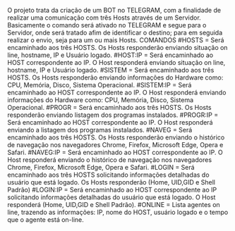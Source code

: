 O projeto trata da criação de um BOT no TELEGRAM, com a finalidade de realizar uma comunicação com três Hosts através de um Servidor. Basicamente o comando será ativado no TELEGRAM e segue para o Servidor, onde será tratado afim de identificar o destino; para em seguida realizar o envio, seja para um ou mais Hosts.
COMANDOS
#HOSTS = Será encaminhado aos três HOSTS. Os Hosts responderão enviando situação on line, hostname, IP e Usuário logado.
#HOST:IP = Será encaminhado ao HOST correspondente ao IP. O Host responderá enviando situação on line, hostname, IP e Usuário logado.
#SISTEM = Será encaminhado aos três HOSTS. Os Hosts responderão enviando informações do Hardware como: CPU, Memória, Disco, Sistema Operacional.
#SISTEM:IP = Será encaminhado ao HOST correspondente ao IP. O Host responderá enviando informações do Hardware como: CPU, Memória, Disco, Sistema Operacional.
#PROGR = Será encaminhado aos três HOSTS. Os Hosts responderão enviando listagem dos programas instalados.
#PROGR:IP = Será encaminhado ao HOST correspondente ao IP. O Host responderá enviando a listagem dos programas instalados.
#NAVEG = Será encaminhado aos três HOSTS. Os Hosts responderão enviando o histórico de navegação nos navegadores Chrome, Firefox, Microsoft Edge, Opera e Safari.
#NAVEG:IP = Será encaminhado ao HOST correspondente ao IP. O Host responderá enviando o histórico de navegação nos navegadores Chrome, Firefox, Microsoft Edge, Opera e Safari.
#LOGIN = Será encaminhado aos três HOSTS solicitando informações detalhadas do usuário que está logado.  Os Hosts responderão (Home, UID,GID e Shell Padrão)
#LOGIN:IP = Será encaminhado ao HOST correspondente ao IP solicitando informações detalhadas do usuário que está logado.  O Host responderá (Home, UID,GID e Shell Padrão).
#ONLINE = Lista agentes on line, trazendo as informações: IP, nome do HOST, usuário logado e o tempo que o agente está on-line.
